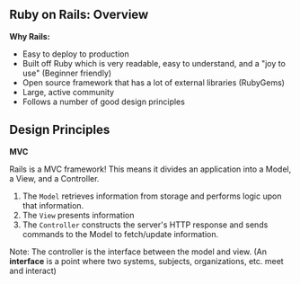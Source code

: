 ## Ruby on Rails: Overview

**Why Rails:**

* Easy to deploy to production
* Built off Ruby which is very readable, easy to understand, and a "joy to use" (Beginner friendly)
* Open source framework that has a lot of external libraries (RubyGems)
* Large, active community
* Follows a number of good design principles

## Design Principles  

**MVC**

Rails is a MVC framework! This means it divides an application into a Model, a View, and a Controller.

1. The `Model` retrieves information from storage and performs logic upon that information.
2. The `View` presents information
3. The `Controller` constructs the server's HTTP response and sends commands to the Model to fetch/update information.

Note: The controller is the interface between the model and view. (An **interface** is a point where two systems, subjects, organizations, etc. meet and interact)